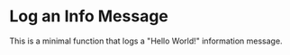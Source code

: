 <!--
title: .'Log an info message'
description: 'Logs an info message'
platform: EDJX
language: C++
-->

# Log an Info Message

This is a minimal function that logs a "Hello World!" information message.